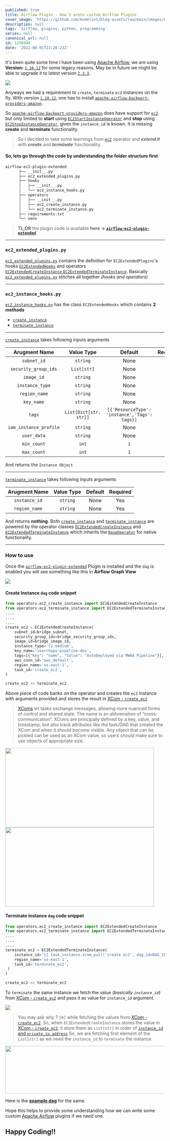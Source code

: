 ```yaml
---
published: true
title: Airflow Plugin - How I wrote custom Airflow Plugins
cover_image: 'https://github.com/kodelint/blog-assets/raw/main/images/01-airflow.png'
description: null
tags: 'airflow, plugins, python, programming'
series: null
canonical_url: null
id: 1156940
date: '2022-08-01T21:26:23Z'
---
```


It's been quite some time I have been using [Apache Airflow](https://airflow.apache.org/), we are using **Version:** [`1.10.12`](https://airflow.apache.org/docs/apache-airflow/1.10.12/project.html) for some legacy reasons. May be in future we might be able to upgrade it to latest version [`2.3.3`](https://airflow.apache.org/docs/apache-airflow/stable/start/index.html).

![](https://github.com/kodelint/blog-assets/raw/main/images/01-airflow.png)

Anyways we had a requirement to `create`, `terminate` `ec2` instances on the fly. With version [`1.10.12`](https://airflow.apache.org/docs/apache-airflow/1.10.12/project.html), one has to install [`apache-airflow-backport-providers-amazon`](https://pypi.org/project/apache-airflow-backport-providers-amazon/).

So [`apache-airflow-backport-providers-amazon`](https://pypi.org/project/apache-airflow-backport-providers-amazon/) does have support for [`ec2`](https://github.com/apache/airflow/blob/main/airflow/providers/amazon/aws/operators/ec2.py) but only limited to **start** using [`EC2StartInstanceOperator`](https://github.com/apache/airflow/blob/main/airflow/providers/amazon/aws/operators/ec2.py#L29) and **stop** using [`EC2StopInstanceOperator`](https://github.com/apache/airflow/blob/main/airflow/providers/amazon/aws/operators/ec2.py#L75), given the `instance_id` is known. It is missing **create** and **terminate** functionality.

> So I decided to take some learnings from [`ec2`](https://github.com/apache/airflow/blob/main/airflow/providers/amazon/aws/operators/ec2.py) operator and _**extend it**_ with _**create**_ and _**terminate**_ functionality.

#### So, lets go through the code by understanding the folder structure first

```bash
airflow-ec2-plugin-extended
      ├── __init__.py
      ├── ec2_extended_plugins.py
      ├── hooks
      │   ├── __init__.py
      │   └── ec2_instance_hooks.py
      ├── operators
      │   ├── __init__.py
      │   ├── ec2_create_instance.py
      │   └── ec2_terminate_instance.py
      ├── requirements.txt
      └── venv
```
> **TL;DR** the plugin code is available **here -> [`airflow-ec2-plugin-extended`](https://github.com/kodelint/airflow-ec2-plugin-extended)**

---
### `ec2_extended_plugins.py`
[`ec2_extended_plugins.py`](https://github.com/kodelint/airflow-ec2-plugin-extended/blob/main/ec2_extended_plugins.py) contains the definition for `EC2ExtendedPlugins`'s hooks [`EC2ExtendedHooks`](https://github.com/kodelint/airflow-ec2-plugin-extended/blob/main/ec2_extended_plugins.py#L16) and operators [`EC2ExtendedCreateInstance`,`EC2ExtendedTerminateInstance`](https://github.com/kodelint/airflow-ec2-plugin-extended/blob/main/ec2_extended_plugins.py#L18). Basically [`ec2_extended_plugins.py`](https://github.com/kodelint/airflow-ec2-plugin-extended/blob/main/ec2_extended_plugins.py) stitches all together _(hooks and operators)_

---
### `ec2_instance_hooks.py`

[`ec2_instance_hooks.py`](https://github.com/kodelint/airflow-ec2-plugin-extended/blob/main/hooks/ec2_instance_hooks.py) has the class `EC2ExtendedHooks` which contains **2 methods**
 - [`create_instance`](https://github.com/kodelint/airflow-ec2-plugin-extended/blob/main/hooks/ec2_instance_hooks.py#L26)
 - [`terminate_instance`](https://github.com/kodelint/airflow-ec2-plugin-extended/blob/main/hooks/ec2_instance_hooks.py#L99)
---
[`create_instance`](https://github.com/kodelint/airflow-ec2-plugin-extended/blob/main/hooks/ec2_instance_hooks.py#L26) takes following inputs arguments

| **Arugment Name**  | **Value Type**  | **Default**  | **Required**  |
|:---:|:---:|:---:|:---:|
| `subnet_id`  | `string`  | None  | Yes  |
| `security_group_ids` | `List[str]`  | None  | Yes  |
| `image_id`  | `string`  | None  | Yes  |
| `instance_type`  | `string`  | None  | Yes  |
| `region_name`  | `string`  | None  | Yes  |
| `key_name`  | `string`  | None  | Yes  |
| `tags`  | `List[Dict[str, str]]`  | `[{'ResourceType': 'instance','Tags': tags}]`  | No  |
| `iam_instance_profile`  | `string`  | None  | No  |
| `user_data`  | `string`  | None | No  |
| `min_count`  | `int`  | `1`  | No  |
| `max_count`  | `int`  | `1`  | No  |

And returns the `Instance Object`

---
[`terminate_instance`](https://github.com/kodelint/airflow-ec2-plugin-extended/blob/main/hooks/ec2_instance_hooks.py#L99) takes following inputs arguments

| **Arugment Name**  | **Value Type**  | **Default**  | **Required**  |
|:---:|:---:|:---:|:---:|
| `instance_id` | `string`  | None  | Yes  |
| `region_name` | `string`  | None  | Yes  |

And returns **nothing**. Both [`create_instance`](https://github.com/kodelint/airflow-ec2-plugin-extended/blob/main/hooks/ec2_instance_hooks.py#L26) and [`terminate_instance`](https://github.com/kodelint/airflow-ec2-plugin-extended/blob/main/hooks/ec2_instance_hooks.py#L99) are powered by the operator classes [`EC2ExtendedCreateInstance`](https://github.com/kodelint/airflow-ec2-plugin-extended/blob/main/operators/ec2_create_instance.py#L8) and [`EC2ExtendedTerminateInstance`](https://github.com/kodelint/airflow-ec2-plugin-extended/blob/main/operators/ec2_terminate_instance.py#L7) which inherits the [`BaseOperator`](https://airflow.apache.org/docs/apache-airflow/1.10.12/_api/airflow/models/baseoperator/index.html) for native functionality.

---

### How to use
Once the [`airflow-ec2-plugin-extended`](https://github.com/kodelint/airflow-ec2-plugin-extended) Plugin is installed and the `dag` is enabled you will see something like this in **Airflow Graph View**

![](https://github.com/kodelint/blog-assets/raw/main/images/01-airflow-ec2-plugin.png)

#### Create Instance `dag` code snippet

```python
from operators.ec2_create_instance import EC2ExtendedCreateInstance
from operators.ec2_terminate_instance import EC2ExtendedTerminateInstance
....
....
....
create_ec2 = EC2ExtendedCreateInstance(
    subnet_id=bridge_subnet,
    security_group_ids=bridge_security_group_ids,
    image_id=bridge_image_id,
    instance_type='t2.medium',
    key_name='searchops-pipeline-dev',
    tags=[{"Key": "name", "Value": "AutoDeployed via MWAA Pipeline"}],
    aws_conn_id='aws_default',
    region_name='us-east-1',
    task_id='create_ec2',
)

create_ec2 >> terminate_ec2
```
Above piece of code banks on the operator and creates the `ec2` instance with arguments provided and stores the result in [XCom - `create_ec2`](https://airflow.apache.org/docs/apache-airflow/1.10.12/concepts.html#xcoms)
> [XComs](https://airflow.apache.org/docs/apache-airflow/1.10.12/concepts.html#xcoms) let tasks exchange messages, allowing more nuanced forms of control and shared state. The name is an abbreviation of “cross-communication”. XComs are principally defined by a key, value, and timestamp, but also track attributes like the task/DAG that created the XCom and when it should become visible. Any object that can be pickled can be used as an XCom value, so users should make sure to use objects of appropriate size.

<p float="left">
  <img src=https://github.com/kodelint/blog-assets/raw/main/images/02-airflow-ec2-plugin.png width="470" height="250" />
  <img src=https://github.com/kodelint/blog-assets/raw/main/images/03-airflow-ec2-plugin.png width="470" height="250" />
</p>

#### Terminate instance `dag` code snippet

```python
from operators.ec2_create_instance import EC2ExtendedCreateInstance
from operators.ec2_terminate_instance import EC2ExtendedTerminateInstance
....
....
....
terminate_ec2 = EC2ExtendedTerminateInstance(
    instance_id="{{ task_instance.xcom_pull('create_ec2', dag_id=DAG_ID, key='return_value')[0] }}",
    region_name='us-east-1',
    task_id='terminate_ec2',
 )
)

create_ec2 >> terminate_ec2
```
To `terminate` the same instance we fetch the value _(basically `instance_id`)_ from [XCom - `create_ec2`](https://airflow.apache.org/docs/apache-airflow/1.10.12/concepts.html#xcoms) and pass it as value for `instance_id` argument.

![](https://github.com/kodelint/blog-assets/raw/main/images/05-airflow-ec2-plugin.png)

> You may ask why ? `[0]` while fetching the values from [XCom - `create_ec2`](https://airflow.apache.org/docs/apache-airflow/1.10.12/concepts.html#xcoms). So, when `EC2ExtendedCreateInstance` stores the value in [XCom - `create_ec2`](https://airflow.apache.org/docs/apache-airflow/1.10.12/concepts.html#xcoms), it store them as `List[str]` in order of [`instance_id` and `private_ip_address`](https://github.com/kodelint/airflow-ec2-plugin-extended/blob/e0db9c9b9121d2d55c8e3c045092c5c2cfc5b6ec/operators/ec2_create_instance.py#L84)
So, we are fetching first element of the `List[str]` as we need the `instance_id` to `terminate` the instance.

<img src=https://github.com/kodelint/blog-assets/raw/main/images/04-airflow-ec2-plugin.png width="900" height="150" />  


Here is the **[example dag](https://github.com/kodelint/airflow-ec2-plugin-extended#example-dag)** for the same.

Hope this helps to provide some understanding how we can write some custom [Apache Airflow](https://airflow.apache.org/) plugins if we need one.

## Happy Coding!!
